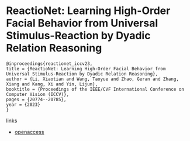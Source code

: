 # ReactioNet: Learning High-Order Facial Behavior from Universal Stimulus-Reaction by Dyadic Relation Reasoning

```
@inproceedings{reactionet_iccv23,
title = {ReactioNet: Learning High-Order Facial Behavior from Universal Stimulus-Reaction by Dyadic Relation Reasoning},
author = {Li, Xiaotian and Wang, Taoyue and Zhao, Geran and Zhang, Xiang and Kang, Xi and Yin, Lijun},
booktitle = {Proceedings of the IEEE/CVF International Conference on Computer Vision (ICCV)},
pages = {20774--20785},
year = {2023}
}
```

links
- [openaccess](http://openaccess.thecvf.com//content/ICCV2023/html/Li_ReactioNet_Learning_High-Order_Facial_Behavior_from_Universal_Stimulus-Reaction_by_Dyadic_ICCV_2023_paper.html)
